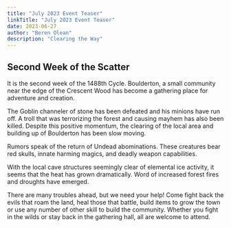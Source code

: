 ```yaml
---
title: "July 2023 Event Teaser"
linkTitle: "July 2023 Event Teaser"
date: 2023-06-27
author: "Beren Olean"
description: "Clearing the Way"
---
```

## Second Week of the Scatter

It is the second week of the 1488th Cycle.  Boulderton, a small community near the edge of the Crescent Wood has become a gathering place for adventure and creation.

The Goblin channeler of stone has been defeated and his minions have run off.  A troll that was terrorizing the forest and causing mayhem has also been killed.  Despite this positive momentum, the clearing of the local area and building up of Boulderton has been slow moving.  

Rumors speak of the return of Undead abominations.  These creatures bear red skulls, innate harming magics, and deadly weapon capabilities.

With the local cave structures seemingly clear of elemental ice activity, it seems that the heat has grown dramatically.  Word of increased forest fires and droughts have emerged.

There are many troubles ahead, but we need your help!  Come fight back the evils that roam the land, heal those that battle, build items to grow the town or use any number of other skill to build the community.  Whether you fight in the wilds or stay back in the gathering hall, all are welcome to attend.

